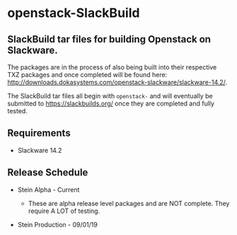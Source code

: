 # openstack-SlackBuild

## SlackBuild tar files for building Openstack on Slackware.

The packages are in the process of also being built into their respective TXZ packages and once completed will be found here:  http://downloads.dokasystems.com/openstack-slackware/slackware-14.2/.

The SlackBuild tar files all begin with `openstack-` and will eventually be submitted to https://slackbuilds.org/ once they are completed and fully tested.

## Requirements

* Slackware 14.2

## Release Schedule
* Stein Alpha - Current
  * These are alpha release level packages and are NOT complete.  They require A LOT of testing.

* Stein Production - 09/01/19

